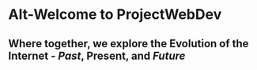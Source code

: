 # Alt-Welcome to **ProjectWebDev**
## Where together, we explore the Evolution of the Internet - *Past*, **Present**, and **_Future_**
